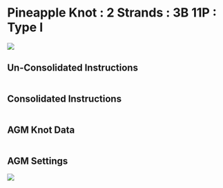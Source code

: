 # Pineapple Knot : 2 Strands : 3B 11P : Type I  

![](../assets/images/pk-cookbook/)


## Un-Consolidated Instructions

```

```

## Consolidated Instructions

```

```

## AGM Knot Data

```

```

## AGM Settings

![](../assets/images/pk-cookbook/)
